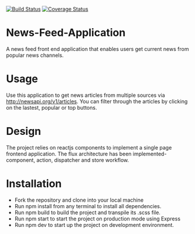 [![Build Status](https://travis-ci.org/kmazi/News-Feed-Application.svg?branch=dev
)](https://travis-ci.org/kmazi/News-Feed-Application/?branch=dev
) [![Coverage Status](https://coveralls.io/repos/github/kmazi/News-Feed-Application/badge.svg?branch=dev)](https://coveralls.io/github/kmazi/News-Feed-Application?branch=dev)

# News-Feed-Application
A news feed front end application that enables users get current news from popular news channels.

# Usage
Use this application to get news articles from multiple sources via http://newsapi.org/v1/articles.
You can filter through the articles by clicking on the lastest, popular or top buttons.

# Design
The project relies on reactjs components to implement a single page frontend application. The flux architecture has been implemented- component, action, dispatcher and store workflow.

# Installation
* Fork the repository and clone into your local machine
* Run npm install from any terminal to install all dependencies.
* Run npm build to build the project and transpile its .scss file.
* Run npm start to start the project on production mode using Express
* Run npm dev to start up the project on development environment.
